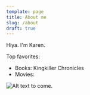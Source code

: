 ```yaml
---
template: page
title: About me
slug: /about
draft: true
---
```

Hiya. I'm Karen. 



Top favorites:

* Books: Kingkiller Chronicles 
* Movies:

![Alt text to come.](/media/image-2.jpg)
